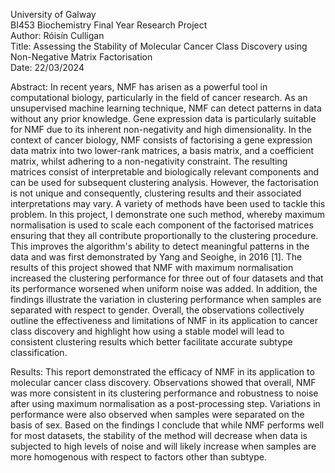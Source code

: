 University of Galway     
BI453 Biochemistry Final Year Research Project   
Author: Róisín Culligan    
Title: Assessing the Stability of Molecular Cancer Class Discovery using Non-Negative Matrix Factorisation    
Date: 22/03/2024

Abstract: In recent years, NMF has arisen as a powerful tool in computational biology, particularly in the field of cancer research. As an unsupervised machine learning technique, NMF can detect patterns in data without any prior knowledge. Gene expression data is particularly suitable for NMF due to its inherent non-negativity and high dimensionality. In the context of cancer biology, NMF consists of factorising a gene expression data matrix into two lower-rank matrices, a basis matrix, and a coefficient matrix, whilst adhering to a non-negativity constraint. The resulting matrices consist of interpretable and biologically relevant components and can be used for subsequent clustering analysis. However, the factorisation is not unique and consequently, clustering results and their associated interpretations may vary. A variety of methods have been used to tackle this problem. In this project, I demonstrate one such method, whereby maximum normalisation is used to scale each component of the factorised matrices ensuring that they all contribute proportionally to the clustering procedure. This improves the algorithm's ability to detect meaningful patterns in the data and was first demonstrated by Yang and Seoighe, in 2016 [1]. The results of this project showed that NMF with maximum normalisation increased the clustering performance for three out of four datasets and that its performance worsened when uniform noise was added. In addition, the findings illustrate the variation in clustering performance when samples are separated with respect to gender. Overall, the observations collectively outline the effectiveness and limitations of NMF in its application to cancer class discovery and highlight how using a stable model will lead to consistent clustering results which better facilitate accurate subtype classification.    

Results: This report demonstrated the efficacy of NMF in its application to molecular cancer class discovery. Observations showed that overall, NMF was more consistent in its clustering performance and robustness to noise after using maximum normalisation as a post-processing step. Variations in performance were also observed when samples were separated on the basis of sex. Based on the findings I conclude that while NMF performs well for most datasets, the stability of the method will decrease when data is subjected to high levels of noise and will likely increase when samples are more homogenous with respect to factors other than subtype.
